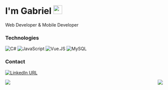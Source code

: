 # I'm Gabriel <img src="https://github.com/TheDudeThatCode/TheDudeThatCode/blob/master/Assets/Hi.gif" width="28px">
Web Developer & Mobile Developer

### Technologies
![C#](https://img.shields.io/badge/C%23-239120?style=flat&logo=c-sharp&logoColor=white)
![JavaScript](https://img.shields.io/badge/JavaScript-323330?style=flat&logo=javascript&logoColor=F7DF1E)
![Vue.JS](https://img.shields.io/badge/Vue.js-35495E?style=flat&logo=vue.js&logoColor=4FC08D)
![MySQL](https://img.shields.io/badge/MySQL-00000F?style=flat&logo=mysql&logoColor=white)

### Contact
[![LinkedIn URL](https://img.shields.io/badge/LinkedIn-0077B5?style=flat&logo=linkedin&logoColor=white)](https://www.linkedin.com/in/gabriel-b-gamboa/)


<img align="left" src="https://github-readme-stats.vercel.app/api?username=gabrielgamboa&count_private=true&show_icons=true&theme=dark" />

<img align="right" src="https://github-readme-stats.vercel.app/api/top-langs/?username=gabrielgamboa&langs_count=3&hide=hlsl,shaderlab&theme=dark" />
